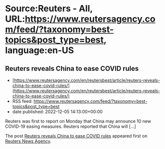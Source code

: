# Source:Reuters - All, URL:https://www.reutersagency.com/feed/?taxonomy=best-topics&post_type=best, language:en-US

## Reuters reveals China to ease COVID rules
 - [https://www.reutersagency.com/en/reutersbest/article/reuters-reveals-china-to-ease-covid-rules/](https://www.reutersagency.com/en/reutersbest/article/reuters-reveals-china-to-ease-covid-rules/)
 - RSS feed: https://www.reutersagency.com/feed/?taxonomy=best-topics&post_type=best
 - date published: 2022-12-05 14:13:00+00:00

<p>Reuters was first to report on Monday that China may announce 10 new COVID-19 easing measures. Reuters reported that China will [&#8230;]</p>
<p>The post <a href="https://www.reutersagency.com/en/reutersbest/article/reuters-reveals-china-to-ease-covid-rules/" rel="nofollow">Reuters reveals China to ease COVID rules</a> appeared first on <a href="https://www.reutersagency.com/en/" rel="nofollow">Reuters News Agency</a>.</p>

